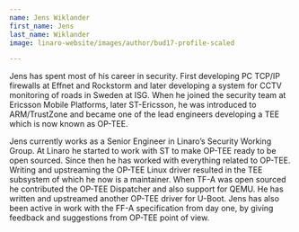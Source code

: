 ```yaml
---
name: Jens Wiklander
first_name: Jens
last_name: Wiklander
image: linaro-website/images/author/bud17-profile-scaled

---
```


Jens has spent most of his career in security. First developing PC TCP/IP firewalls at Effnet and Rockstorm and later developing a system for CCTV monitoring of roads in Sweden at ISG. When he joined the security team at Ericsson Mobile Platforms, later ST-Ericsson, he was introduced to ARM/TrustZone and became one of the lead engineers developing a TEE which is now known as OP-TEE.

Jens currently works as a Senior Engineer in Linaro’s Security Working Group. At Linaro he started to work with ST to make OP-TEE ready to be open sourced. Since then he has worked with everything related to OP-TEE. Writing and upstreaming the OP-TEE Linux driver resulted in the TEE subsystem of which he now is a maintainer. When TF-A was open sourced he contributed the OP-TEE Dispatcher and also support for QEMU. He has written and upstreamed another OP-TEE driver for U-Boot. Jens has also been active in work with the FF-A specification from day one, by giving feedback and suggestions from OP-TEE point of view.

